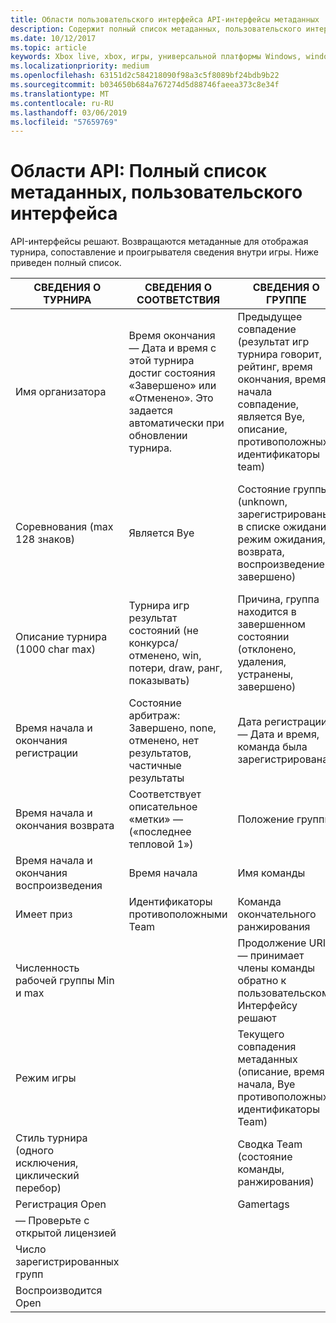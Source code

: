```yaml
---
title: Области пользовательского интерфейса API-интерфейсы метаданных
description: Содержит полный список метаданных, пользовательского интерфейса для API-интерфейсов решают Xbox.
ms.date: 10/12/2017
ms.topic: article
keywords: Xbox live, xbox, игры, универсальной платформы Windows, windows 10, xbox, один, решают, турнира, ux
ms.localizationpriority: medium
ms.openlocfilehash: 63151d2c584218090f98a3c5f8089bf24bdb9b22
ms.sourcegitcommit: b034650b684a767274d5d88746faeea373c8e34f
ms.translationtype: MT
ms.contentlocale: ru-RU
ms.lasthandoff: 03/06/2019
ms.locfileid: "57659769"
---
```

# <a name="arena-apis-a-comprehensive-list-of-ui-metadata"></a>Области API: Полный список метаданных, пользовательского интерфейса

API-интерфейсы решают. Возвращаются метаданные для отображая турнира, сопоставление и проигрывателя сведения внутри игры. Ниже приведен полный список.

СВЕДЕНИЯ О ТУРНИРА  | СВЕДЕНИЯ О СООТВЕТСТВИЯ | СВЕДЕНИЯ О ГРУППЕ  | СВЕДЕНИЯ О РЕГИСТРАЦИИ
--- | --- | --- | ---
Имя организатора | Время окончания — Дата и время с этой турнира достиг состояния «Завершено» или «Отменено». Это задается автоматически при обновлении турнира. | Предыдущее совпадение (результат игр турнира говорит, рейтинг, время окончания, время начала совпадение, является Bye, описание, противоположных идентификаторы team) | Состояние регистрации (unknown, ожидания, снимаются, отклонен, зарегистрированные, завершено)
Соревнования (max 128 знаков) | Является Bye   | Состояние группы (unknown, зарегистрированы, в списке ожидания, режим ожидания, возврата, воспроизведение, завершено) | Причина регистрации (неизвестны, закрытыми, элемент уже зарегистрирован, турнира полный, устранены team, турнира завершено)
Описание турнира (1000 char max) | Турнира игр результат состояний (не конкурса/отменено, win, потери, draw, ранг, показывать) | Причина, группа находится в завершенном состоянии (отклонено, удаления, устранены, завершено) | Минимальное и максимальное количество групп регистрации
Время начала и окончания регистрации | Состояние арбитраж: Завершено, none, отменено, нет результатов, частичные результаты | Дата регистрации — Дата и время, команда была зарегистрирована. |
Время начала и окончания возврата | Соответствует описательное «метки» — («последнее тепловой 1») | Положение группы | Регистрация Open
Время начала и окончания воспроизведения | Время начала | Имя команды | — Проверьте с открытой лицензией
Имеет приз | Идентификаторы противоположными Team | Команда окончательного ранжирования | Время начала и окончания регистрации
Численность рабочей группы Min и max | | Продолжение URI — принимает члены команды обратно к пользовательскому Интерфейсу решают | Время начала и окончания возврата
Режим игры | | Текущего совпадения метаданных (описание, время начала, Bye противоположных идентификаторы Team) | Количество групп регистрации
Стиль турнира (одного исключения, циклический перебор) | | Сводка Team (состояние команды, ранжирования) |
Регистрация Open | | Gamertags |
— Проверьте с открытой лицензией | | |
Число зарегистрированных групп | | |
Воспроизводится Open | | |
